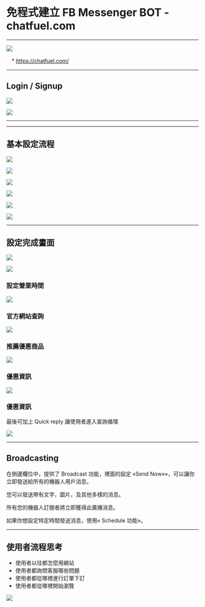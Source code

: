 # 免程式建立 FB Messenger BOT - chatfuel.com

---

![](https://i.imgur.com/z6RM7Gd.png)

　* https://chatfuel.com/

---

## Login / Signup

![](https://i.imgur.com/ai92Jbx.png)

![](https://i.imgur.com/hi6dKZx.png)

---
---

## 基本設定流程

![](https://i.imgur.com/EtdlkkZ.png)

![](https://i.imgur.com/5DQKwWb.png)

![](https://i.imgur.com/u0mYqLI.png)

![](https://i.imgur.com/D6gqeZu.png)

![](https://i.imgur.com/h6K7fet.png)

![](https://i.imgur.com/8Au2yzx.png)

---

## 設定完成畫面

![](https://i.imgur.com/AjB4IIw.png)

![](https://i.imgur.com/njY2VsU.png)

### 設定營業時間

![](https://i.imgur.com/6tXN0ry.png)

### 官方網站查詢

![](https://i.imgur.com/FCxP7CW.png)

### 推薦優惠商品

![](https://i.imgur.com/lTXX6gO.png)

### 優惠資訊

![](https://i.imgur.com/c0I7rYu.png)

### 優惠資訊

最後可加上 Quick reply 讓使用者進入查詢循環

![](https://i.imgur.com/mmCRRWq.png)



---

## Broadcasting

在側邊欄位中，提供了 Broadcast 功能，裡面的設定 «Send Now»»，可以讓你立即發送給所有的機器人用戶消息。

您可以發送帶有文字，圖片，及其他多樣的消息。

所有您的機器人訂閱者將立即獲得此廣播消息。

如果你想設定特定時間發送消息，使用« Schedule 功能»。

---

## 使用者流程思考
* 使用者以往都怎麼用網站
* 使用者都詢問客服哪些問題
* 使用者都從哪裡進行訂單下訂
* 使用者都從哪裡開始瀏覽

![](https://i.imgur.com/PUUG5tw.png)


